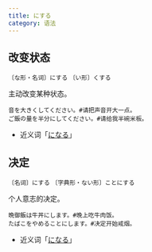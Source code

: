 ```yaml
---
title: にする
category: 语法
---
```


## 改变状态

`〔な形・名词〕にする`
`〔い形〕くする`

主动改变某种状态。

```example
音を大きくしてください。#请把声音开大一点。
ご飯の量を半分にしてください。#请给我半碗米板。
```

- 近义词「[になる](../ninaru#状态变化)」

## 决定

`〔名词〕にする`
`〔字典形・ない形〕ことにする`

个人意志的决定。

```example
晩御飯は牛丼にします。#晚上吃牛肉饭。
たばこをやめることにします。#决定开始戒烟。
```

- 近义词「[になる](../ninaru#决定)」
